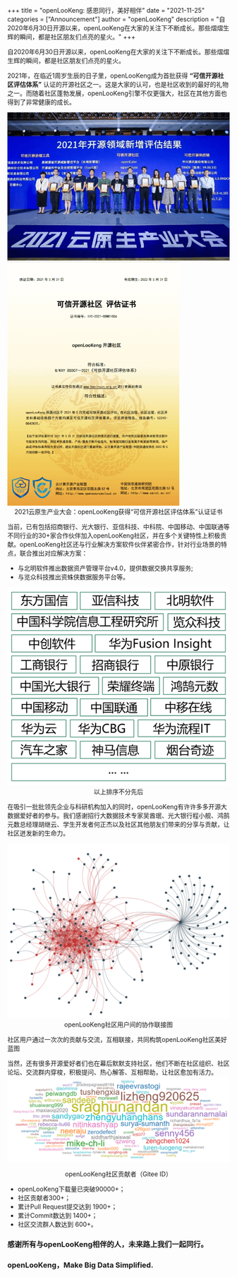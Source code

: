+++ 
title = "openLooKeng: 感恩同行，美好相伴"
date = "2021-11-25"
categories = ["Announcement"]
author = "openLooKeng"
description = "自2020年6月30日开源以来，openLooKeng在大家的关注下不断成长。那些熠熠生辉的瞬间，都是社区朋友们点亮的星火。"
+++

自2020年6月30日开源以来，openLooKeng在大家的关注下不断成长。那些熠熠生辉的瞬间，都是社区朋友们点亮的星火。

2021年，在临近1周岁生辰的日子里，openLooKeng成为首批获得 **“可信开源社区评估体系”** 认证的开源社区之一。这是大家的认可，也是社区收到的最好的礼物之一。而随着社区蓬勃发展，openLooKeng引擎不仅更强大，社区在其他方面也得到了非常健康的成长。

<img src='./img1.png' alt='2021云原生产业大会' />

<img src='./img2.png' alt='openLooKeng获得“可信开源社区评估体系”认证证书' /> 
<center>2021云原生产业大会：openLooKeng获得“可信开源社区评估体系”认证证书</center>


当前，已有包括招商银行、光大银行、亚信科技、中科院、中国移动、中国联通等不同行业的30+家合作伙伴加入openLooKeng社区，并在多个关键特性上积极贡献。openLooKeng社区还与行业解决方案软件伙伴紧密合作，针对行业场景的特点，联合推出对应解决方案：

+ 与北明软件推出数据资产管理平台v4.0，提供数据交换共享服务;
+ 与览众科技推出资蛛侠数据服务平台等。

<img src='./img3.png' alt='以上排序不分先后' /> 
<center>以上排序不分先后</center>

在吸引一批批领先企业与科研机构加入的同时，openLooKeng有许许多多开源大数据爱好者的参与。我们感谢招行大数据技术专家吴酋珉、光大银行程小舰、鸿鹄元数总经理胡继云、学生开发者何正杰以及社区其他朋友们带来的分享与贡献，让社区迸发新的生命力。

<img src='./img4.png' alt='openLooKeng社区用户间的协作联接图' />
<center>openLooKeng社区用户间的协作联接图</center>

社区用户通过一次次的贡献与交流，互相联接，共同构筑openLooKeng社区美好蓝图

当然，还有很多开源爱好者们也在幕后默默支持社区，他们不断在社区组织、社区论坛、交流群内穿梭，积极提问、热心解答、互相帮助，让社区愈加有活力。
<img src='./img5.png' alt='openLooKeng社区贡献者（Gitee ID）' />

<center>openLooKeng社区贡献者（Gitee ID）</center>


* openLooKeng下载量已突破90000+； 
* 社区贡献者300+；
* 累计Pull Request提交达到 1900+；
* 累计Commit数达到 1400+；
* 社区交流群人数达到 600+。

### 感谢所有与openLooKeng相伴的人，未来路上我们一起同行。
### openLooKeng，Make Big Data Simplified. 